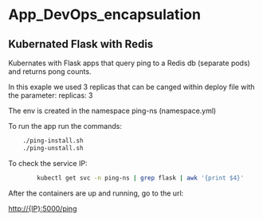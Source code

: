 # App_DevOps_encapsulation
## Kubernated Flask with Redis 

Kubernates with Flask apps that query ping to a Redis db (separate pods) and returns pong counts.

In this exaple we used 3 replicas that can be canged within deploy file with the parameter:
replicas: 3

The env is created in the namespace ping-ns (namespace.yml)

To run the app run the commands:

```bash
	./ping-install.sh
	./ping-unstall.sh
```

To check the service IP:
```bash
        kubectl get svc -n ping-ns | grep flask | awk '{print $4}'
```

After the containers are up and running, go to the url:

[http://{IP}:5000/ping](http://localhost:5000/ping)
